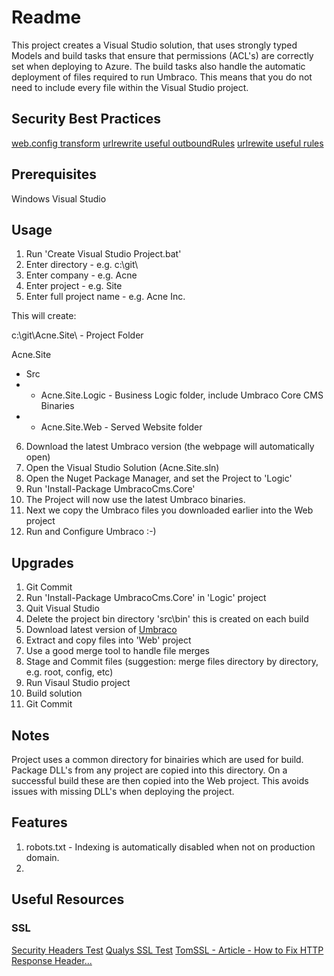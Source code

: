 # Readme

This project creates a Visual Studio solution, that uses strongly typed Models
and build tasks that ensure that permissions (ACL's) are correctly set when deploying
to Azure. The build tasks also handle the automatic deployment of files required
to run Umbraco. This means that you do not need to include every file within the
Visual Studio project.

## Security Best Practices

[web.config transform](https://github.com/uniquelau/vdb.vs-templates/blob/master/2012/Src/_company_._project_.Web/Web.Release.config)
[urlrewrite useful outboundRules](https://github.com/uniquelau/vdb.vs-templates/blob/master/2012/Src/_company_._project_.Web/Config/RewriteOutboundRules.config)
[urlrewite useful rules](https://github.com/uniquelau/vdb.vs-templates/blob/master/2012/Src/_company_._project_.Web/Config/RewriteRules.config)

## Prerequisites

Windows
Visual Studio

## Usage

1. Run 'Create Visual Studio Project.bat'
2. Enter directory - e.g. c:\git\
3. Enter company - e.g. Acne
4. Enter project - e.g. Site
5. Enter full project name - e.g. Acne Inc.

This will create:

c:\git\Acne.Site\ - Project Folder

Acne.Site
+ Src
+ + Acne.Site.Logic - Business Logic folder, include Umbraco Core CMS Binaries
+ + Acne.Site.Web - Served Website folder


6. Download the latest Umbraco version (the webpage will automatically open)
7. Open the Visual Studio Solution (Acne.Site.sln)
8. Open the Nuget Package Manager, and set the Project to 'Logic'
9. Run 'Install-Package UmbracoCms.Core'
10. The Project will now use the latest Umbraco binaries.
11. Next we copy the Umbraco files you downloaded earlier into the Web project
12. Run and Configure Umbraco :-)

## Upgrades

1. Git Commit
2. Run 'Install-Package UmbracoCms.Core' in 'Logic' project
3. Quit Visual Studio
4. Delete the project bin directory 'src\bin' this is created on each build
4. Download latest version of [Umbraco](https://our.umbraco.org/contribute/releases/)
5. Extract and copy files into 'Web' project
6. Use a good merge tool to handle file merges
7. Stage and Commit files (suggestion: merge files directory by directory, e.g. root, config, etc)
8. Run Visaul Studio project
9. Build solution
10. Git Commit

## Notes

Project uses a common directory for binairies which are used for build.
Package DLL's from any project are copied into this directory.
On a successful build these are then copied into the Web project.
This avoids issues with missing DLL's when deploying the project.

## Features

1. robots.txt - Indexing is automatically disabled when not on production domain.
2.

## Useful Resources

### SSL

[Security Headers Test](https://securityheaders.io/)
[Qualys SSL Test](https://www.ssllabs.com/ssltest/)
[TomSSL - Article - How to Fix HTTP Response Header...](https://tomssl.com/2016/06/30/how-to-fix-the-http-response-headers-on-azure-web-apps-to-get-an-a-plus-on-securityheaders-io/)

